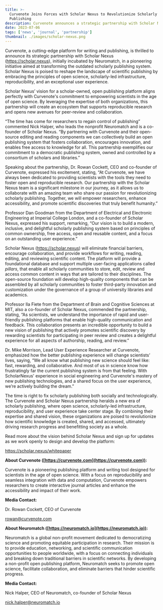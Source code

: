 ```yaml
---
title: >-
  Curvenote Joins Forces with Scholar Nexus to Revolutionize Scholarly
  Publishing
description: Curvenote announces a strategic partnership with Scholar Nexus. Initially incubated by Neuromatch, the partnership is aimed at transforming the outdated scholarly publishing system by embracing the principles of open science, scholarly-led infrastructure, reproducibility, and an exceptional user experience.
date: 2023-07-06
tags: ['news', 'journal', 'partnership']
thumbnail: ./images/scholar-nexus.png
---
```


Curvenote, a cutting-edge platform for writing and publishing, is thrilled to announce its strategic partnership with Scholar Nexus (<https://scholar.nexus>), initially incubated by Neuromatch, in a pioneering initiative aimed at transforming the outdated scholarly publishing system. Scholar Nexus is poised to reshape the landscape of scientific publishing by embracing the principles of open science, scholarly-led infrastructure, reproducibility, and an exceptional user experience.

Scholar Nexus’ vision for a scholar-owned, open publishing platform aligns perfectly with Curvenote's commitment to empowering scientists in the age of open science. By leveraging the expertise of both organizations, this partnership will create an ecosystem that supports reproducible research and opens new avenues for peer-review and collaboration.

“The time has come for researchers to regain control of publishing” commented Nick Halper, who leads the nonprofit Neuromatch and is a co-founder of Scholar Nexus. “By partnering with Curvenote and their open-source editing and reading components we can collectively build an open publishing system that fosters collaboration, encourages innovation, and enables free access to knowledge for all. This partnership exemplifies our commitment to a democratic publishing system, owned and controlled by a consortium of scholars and libraries.”

Speaking about the partnership, Dr. Rowan Cockett, CEO and co-founder of Curvenote, expressed his excitement, stating, “At Curvenote, we have always been dedicated to providing scientists with the tools they need to foster open and reproducible research. Our partnership with the Scholar Nexus team is a significant milestone in our journey, as it allows us to collaborate with an amazing team who share our passion for revolutionizing scholarly publishing. Together, we will empower researchers, enhance accessibility, and promote scientific discoveries that truly benefit humanity.”

Professor Dan Goodman from the Department of Electrical and Electronic Engineering at Imperial College London, and a co-founder of Scholar Nexus, expressed his support, remarking, “Our vision is to build a modern, inclusive, and delightful scholarly publishing system based on principles of common ownership, free access, open and reusable content, and a focus on an outstanding user experience.”

Scholar Nexus (<https://scholar.nexus>) will eliminate financial barriers, encourage collaboration, and provide workflows for writing, reading, editing, and reviewing scientific content. The platform will provide a foundational database and support multiple user-facing applications called _pillars_, that enable all scholarly communities to store, edit, review and access common content in ways that are tailored to their disciplines. The open-source foundation will develop high-quality components that can be assembled by all scholarly communities to foster third-party innovation and customization under the governance of a group of university libraries and academics.

Professor Ila Fiete from the Department of Brain and Cognitive Sciences at MIT, also a co-founder of Scholar Nexus, commended the partnership, stating, “As scientists, we understand the importance of rapid and user-friendly publishing platforms that enable high-quality communication and feedback. This collaboration presents an incredible opportunity to build a new vision of publishing that actively promotes scientific discovery by rewarding scientists for participating in peer review and creates a delightful experience for all aspects of authorship, reading, and review.”

Dr. Mike Morrison, Lead User Experience Researcher at Curvenote, emphasized how the better publishing experience will change scientists’ lives, saying, “We all know what publishing new science should feel like: fast, rewarding, and collaborative. And most of us in science know how frustratingly far the current publishing system is from that feeling. With ScholarNexus' experience in social engineering and Curvenote's mastery of new publishing technologies, and a shared focus on the user experience, we’re actively building the dream.”

The time is right to fix scholarly publishing both socially and technologically. The Curvenote and Scholar Nexus partnership heralds a new era of scholarly publishing, where open science, scholarly-led infrastructure, reproducibility, and user experience take center stage. By combining their expertise and shared vision, these organizations are poised to revolutionize how scientific knowledge is created, shared, and accessed, ultimately driving research progress and benefitting society as a whole.

Read more about the vision behind Scholar Nexus and sign up for updates as we work openly to design and develop the platform:

<https://scholar.nexus/whitepaper>

**About Curvenote ([https://curvenote.com](https://curvenote.com)):**

Curvenote is a pioneering publishing platform and writing tool designed for scientists in the age of open science. With a focus on reproducibility and seamless integration with data and computation, Curvenote empowers researchers to create interactive journal articles and enhance the accessibility and impact of their work.

**Media Contact:**

Dr. Rowan Cockett, CEO of Curvenote

[rowan@curvenote.com](mailto:rowan@curvenote.com)

**About Neuromatch ([https://neuromatch.io](https://neuromatch.io)):**

Neuromatch is a global non-profit movement dedicated to democratizing science and promoting equitable participation in research. Their mission is to provide education, networking, and scientific communication opportunities to people worldwide, with a focus on connecting individuals and breaking down traditional barriers in scientific networks. By developing a non-profit open publishing platform, Neuromatch seeks to promote open science, facilitate collaboration, and eliminate barriers that hinder scientific progress.

**Media Contact:**

Nick Halper, CEO of Neuromatch, co-founder of Scholar Nexus

[nick.halper@neuromatch.io](mailto:nick.halper@neuromatch.io)
